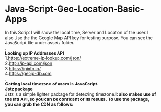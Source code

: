 # Java-Script-Geo-Location-Basic-Apps<br>
In this Script I will show the local time, Server and Location of the user. I also Use the the Google Map API key for testing purpose. You can see the JavaScript file under assets folder.<br>
.<br>
<b>Looking up IP Addresses API</b><br>
1.https://extreme-ip-lookup.com/json/<br>
2.http://ip-api.com/json<br>
3.https://ipinfo.io/<br>
4.https://geoip-db.com<br>
.<br>
<b>Getting local timezone of users in JavaScript.</b><br>
<b>Jstz package</b><br>
Jstz is a simple lighter package for detecting timezone.<b>It also makes use of the Intl API, so you can be confident of its results. To use the package, you can grab the CDN as follows:<br>
<script src="https://cdnjs.cloudflare.com/ajax/libs/jstimezonedetect/1.0.6/jstz.min.js"></script><br>
<script>
  document.getElementById('guess').innerText = jstz.determine().name();
</script>
